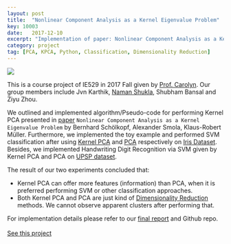 ```yaml
---
layout: post
title:  "Nonlinear Component Analysis as a Kernel Eigenvalue Problem"
key: 10003
date:   2017-12-10
excerpt: "Implementation of paper: Nonlinear Component Analysis as a Kernel Eigenvalue Problem"
category: project
tag: [PCA, KPCA, Python, Classification, Dimensionality Reduction]
---
```


<img src="https://github.com/Zhenye-Na/Zhenye-Na.github.io/blob/master/assets/img/projs-img/npca/npca.jpg?raw=true" align="center">

This is a course project of IE529 in 2017 Fall given by [Prof. Carolyn](https://sites.google.com/a/illinois.edu/carolyn-beck/). Our group members include Jvn Karthik, [Naman Shukla](https://namanuiuc.github.io/), Shubham Bansal and Ziyu Zhou.

We outlined and implemented algorithm/Pseudo-code for performing Kernel PCA presented in [paper](http://ieeexplore.ieee.org/document/6790375/) `Nonlinear Component Analysis as a Kernel Eigenvalue Problem` by Bernhard Schölkopf, Alexander Smola, Klaus-Robert Müller. Furthermore, we implemented the toy example and performed SVM classification after using [Kernel PCA](https://en.wikipedia.org/wiki/Kernel_principal_component_analysis) and [PCA](https://en.wikipedia.org/wiki/Principal_component_analysis) respectively on [Iris Dataset](https://archive.ics.uci.edu/ml/datasets/iris). Besides, we implemented Handwriting Digit Recognition via SVM given by Kernel PCA and PCA on [UPSP dataset](https://www.otexts.org/1577). 

The result of our two experiments concluded that:

- Kernel PCA can offer more features (information) than PCA, when it is preferred performing SVM or other classification approaches.
- Both Kernel PCA and PCA are just kind of [Dimensionality Reduction](https://en.wikipedia.org/wiki/Dimensionality_reduction) methods. We cannot observe apparent clusters after performing that.

For implementation details please refer to our [final report](https://github.com/Zhenye-Na/npca/blob/master/docs/report.pdf) and Github repo.
<br><br>
<a align="center" class="btn zoombtn" href="https://github.com/Zhenye-Na/npca">See this project</a>